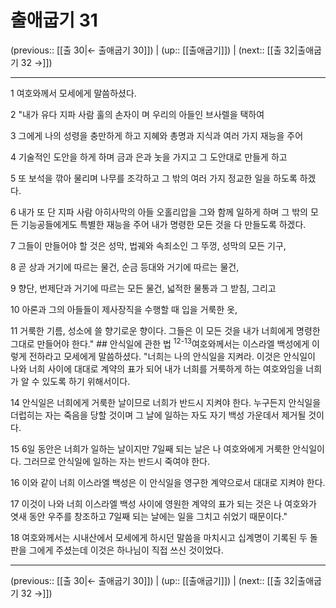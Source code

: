 # 출애굽기 31

(previous:: [[출 30|← 출애굽기 30]]) | (up:: [[출애굽기]]) | (next:: [[출 32|출애굽기 32 →]])

***




1 
여호와께서 모세에게 말씀하셨다. 



2 
"내가 유다 지파 사람 훌의 손자이 며 우리의 아들인 브사렐을 택하여 



3 
그에게 나의 성령을 충만하게 하고 지혜와 총명과 지식과 여러 가지 재능을 주어 



4 
기술적인 도안을 하게 하며 금과 은과 놋을 가지고 그 도안대로 만들게 하고 



5 
또 보석을 깎아 물리며 나무를 조각하고 그 밖의 여러 가지 정교한 일을 하도록 하겠다. 



6 
내가 또 단 지파 사람 아히사막의 아들 오홀리압을 그와 함께 일하게 하며 그 밖의 모든 기능공들에게도 특별한 재능을 주어 내가 명령한 모든 것을 다 만들도록 하겠다. 



7 
그들이 만들어야 할 것은 성막, 법궤와 속죄소인 그 뚜껑, 성막의 모든 기구, 



8 
곧 상과 거기에 따르는 물건, 순금 등대와 거기에 따르는 물건, 



9 
향단, 번제단과 거기에 따르는 모든 물건, 넓적한 물통과 그 받침, 그리고 



10 
아론과 그의 아들들이 제사장직을 수행할 때 입을 거룩한 옷, 



11 
거룩한 기름, 성소에 쓸 향기로운 향이다. 그들은 이 모든 것을 내가 너희에게 명령한 그대로 만들어야 한다." ## 안식일에 관한 법 <sup class="versenum">12-13</sup>여호와께서는 이스라엘 백성에게 이 렇게 전하라고 모세에게 말씀하셨다. "너희는 나의 안식일을 지켜라. 이것은 안식일이 나와 너희 사이에 대대로 계약의 표가 되어 내가 너희를 거룩하게 하는 여호와임을 너희가 알 수 있도록 하기 위해서이다. 



14 
안식일은 너희에게 거룩한 날이므로 너희가 반드시 지켜야 한다. 누구든지 안식일을 더럽히는 자는 죽음을 당할 것이며 그 날에 일하는 자도 자기 백성 가운데서 제거될 것이다. 



15 
6일 동안은 너희가 일하는 날이지만 7일째 되는 날은 나 여호와에게 거룩한 안식일이다. 그러므로 안식일에 일하는 자는 반드시 죽여야 한다. 



16 
이와 같이 너희 이스라엘 백성은 이 안식일을 영구한 계약으로서 대대로 지켜야 한다. 



17 
이것이 나와 너희 이스라엘 백성 사이에 영원한 계약의 표가 되는 것은 나 여호와가 엿새 동안 우주를 창조하고 7일째 되는 날에는 일을 그치고 쉬었기 때문이다." 



18 
여호와께서는 시내산에서 모세에게 하시던 말씀을 마치시고 십계명이 기록된 두 돌판을 그에게 주셨는데 이것은 하나님이 직접 쓰신 것이었다.

***

(previous:: [[출 30|← 출애굽기 30]]) | (up:: [[출애굽기]]) | (next:: [[출 32|출애굽기 32 →]])
